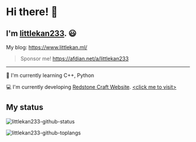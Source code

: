 # Hi there! 👋
## I'm [littlekan233](https://github.com/littlekan233). 😃

<!--
**littlekan233/littlekan233** is a ✨ _special_ ✨ repository because its `README.md` (this file) appears on your GitHub profile.

Here are some ideas to get you started:

- 🔭 I’m currently working on ...
- 🌱 I’m currently learning ...
- 👯 I’m looking to collaborate on ...
- 🤔 I’m looking for help with ...
- 💬 Ask me about ...
- 📫 How to reach me: ...
- 😄 Pronouns: ...
- ⚡ Fun fact: ...
-->

My blog: https://www.littlekan.ml/

> Sponsor me!
> https://afdian.net/a/littlekan233

----------------------------------

🌱 I'm currently learning C++, Python

💻 I'm currently developing [Redstone Craft Website](https://github.com/RedstoneCraftTeam/rscraft-site). [\<click me to visit\>](https://www.rscraft.cf)

## My status

![littlekan233-github-status](https://github-readme-stats.vercel.app/api?username=littlekan233&hide_title=true&hide_border=true&show_icons=true&include_all_commits=true&line_height=21&theme=vue-dark&locale=cn)

![littlekan233-github-toplangs](https://github-readme-stats.vercel.app/api/top-langs?username=littlekan233&layout=compact&theme=vue-dark&locale=cn)
